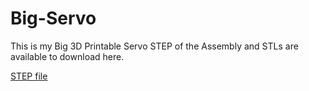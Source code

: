# Big-Servo
This is my Big 3D Printable Servo
STEP of the Assembly and STLs are available to download here.

[STEP file](CAD/BIG_SERVO_V1_ASSEMBLY.STEP)
